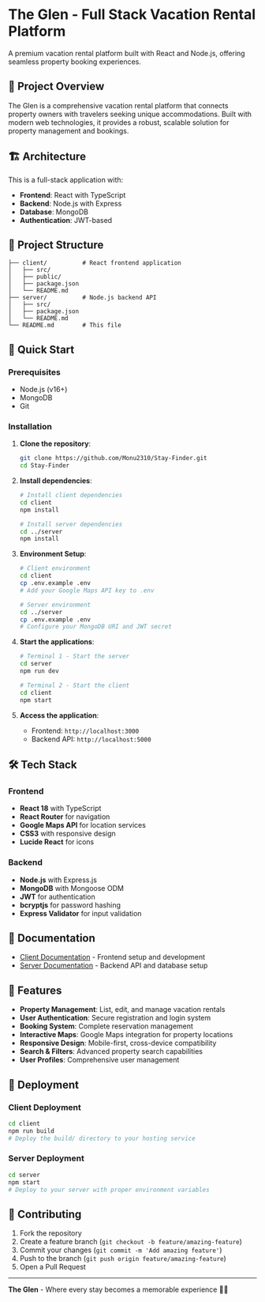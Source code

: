 # The Glen - Full Stack Vacation Rental Platform

A premium vacation rental platform built with React and Node.js, offering seamless property booking experiences.

## 🏡 Project Overview

The Glen is a comprehensive vacation rental platform that connects property owners with travelers seeking unique accommodations. Built with modern web technologies, it provides a robust, scalable solution for property management and bookings.

## 🏗️ Architecture

This is a full-stack application with:
- **Frontend**: React with TypeScript
- **Backend**: Node.js with Express
- **Database**: MongoDB
- **Authentication**: JWT-based

## 📁 Project Structure

```
├── client/          # React frontend application
│   ├── src/
│   ├── public/
│   ├── package.json
│   └── README.md
├── server/          # Node.js backend API
│   ├── src/
│   ├── package.json
│   └── README.md
└── README.md        # This file
```

## 🚀 Quick Start

### Prerequisites
- Node.js (v16+)
- MongoDB
- Git

### Installation

1. **Clone the repository**:
   ```bash
   git clone https://github.com/Monu2310/Stay-Finder.git
   cd Stay-Finder
   ```

2. **Install dependencies**:
   ```bash
   # Install client dependencies
   cd client
   npm install
   
   # Install server dependencies
   cd ../server
   npm install
   ```

3. **Environment Setup**:
   ```bash
   # Client environment
   cd client
   cp .env.example .env
   # Add your Google Maps API key to .env
   
   # Server environment
   cd ../server
   cp .env.example .env
   # Configure your MongoDB URI and JWT secret
   ```

4. **Start the applications**:
   ```bash
   # Terminal 1 - Start the server
   cd server
   npm run dev
   
   # Terminal 2 - Start the client
   cd client
   npm start
   ```

5. **Access the application**:
   - Frontend: `http://localhost:3000`
   - Backend API: `http://localhost:5000`

## 🛠️ Tech Stack

### Frontend
- **React 18** with TypeScript
- **React Router** for navigation
- **Google Maps API** for location services
- **CSS3** with responsive design
- **Lucide React** for icons

### Backend
- **Node.js** with Express.js
- **MongoDB** with Mongoose ODM
- **JWT** for authentication
- **bcryptjs** for password hashing
- **Express Validator** for input validation

## 📖 Documentation

- [Client Documentation](./client/README.md) - Frontend setup and development
- [Server Documentation](./server/README.md) - Backend API and database setup

## 🌟 Features

- **Property Management**: List, edit, and manage vacation rentals
- **User Authentication**: Secure registration and login system
- **Booking System**: Complete reservation management
- **Interactive Maps**: Google Maps integration for property locations
- **Responsive Design**: Mobile-first, cross-device compatibility
- **Search & Filters**: Advanced property search capabilities
- **User Profiles**: Comprehensive user management

## 🚀 Deployment

### Client Deployment
```bash
cd client
npm run build
# Deploy the build/ directory to your hosting service
```

### Server Deployment
```bash
cd server
npm start
# Deploy to your server with proper environment variables
```

## 🤝 Contributing

1. Fork the repository
2. Create a feature branch (`git checkout -b feature/amazing-feature`)
3. Commit your changes (`git commit -m 'Add amazing feature'`)
4. Push to the branch (`git push origin feature/amazing-feature`)
5. Open a Pull Request


---

**The Glen** - Where every stay becomes a memorable experience 🏡✨
